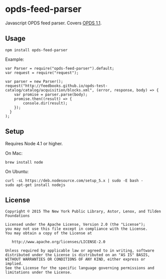 # opds-feed-parser
Javascript OPDS feed parser. Covers [OPDS 1.1](http://opds-spec.org/specs/opds-catalog-1-1-20110627/).


## Usage
```
npm install opds-feed-parser
```

Example:
```
var Parser = require("opds-feed-parser").default;
var request = require("request");

var parser = new Parser();
request("http://feedbooks.github.io/opds-test-catalog/catalog/acquisition/blocks.xml", (error, response, body) => {
    var promise = parser.parse(body);
    promise.then((result) => {
        console.dir(result);
    });
  }
);
```

## Setup
Requires Node 4.1 or higher.

On Mac:
```
brew install node
```

On Ubuntu:
```
curl -sL https://deb.nodesource.com/setup_5.x | sudo -E bash -
sudo apt-get install nodejs
```


## License

```
Copyright © 2015 The New York Public Library, Astor, Lenox, and Tilden Foundations

Licensed under the Apache License, Version 2.0 (the "License");
you may not use this file except in compliance with the License.
You may obtain a copy of the License at

   http://www.apache.org/licenses/LICENSE-2.0

Unless required by applicable law or agreed to in writing, software
distributed under the License is distributed on an "AS IS" BASIS,
WITHOUT WARRANTIES OR CONDITIONS OF ANY KIND, either express or implied.
See the License for the specific language governing permissions and
limitations under the License.
```
